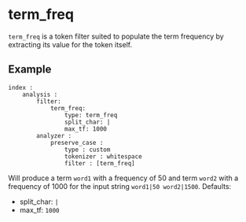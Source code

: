 term_freq
=========

`term_freq` is a token filter suited to populate the term frequency by
extracting its value for the token itself.

Example
-------
```
index :
    analysis :
        filter:
            term_freq:
                type: term_freq
                split_char: |
                max_tf: 1000
        analyzer :
            preserve_case :
                type : custom
                tokenizer : whitespace
                filter : [term_freq]
```

Will produce a term `word1` with a frequency of 50 and term `word2` with a frequency of 1000 for the input string `word1|50 word2|1500`.
Defaults:
* split_char: `|`
* max_tf: `1000`
